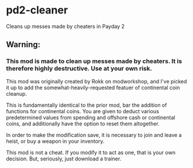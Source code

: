 # pd2-cleaner
Cleans up messes made by cheaters in Payday 2

## Warning:
### This mod is made to clean up messes made by cheaters. It is therefore highly destructive. Use at your own risk.

This mod was originally created by Rokk on modworkshop, and I've picked it up to add the somewhat-heavily-requested featuer of continental coin cleanup.

This is fundamentally identical to the prior mod, bar the addition of functions for continental coins. You are given to deduct various predetermined values from spending and offshore cash or continental coins, and additionally have the option to reset them altogether.

In order to make the modification save, it is necessary to join and leave a heist, or buy a weapon in your inventory.

This mod is not a cheat. If you modify it to act as one, that is your own decision. But, seriously, just download a trainer.
